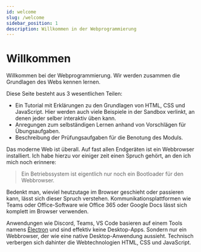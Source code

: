 ```yaml
---
id: welcome
slug: /welcome
sidebar_position: 1
description: Willkommen in der Webprogrammierung
---
```


# Willkommen

Willkommen bei der Webprogrammierung. Wir werden zusammen die Grundlagen
des Webs kennen lernen.

Diese Seite besteht aus 3 wesentlichen Teilen:

* Ein Tutorial mit Erklärungen zu den Grundlagen von HTML, CSS und JavaScript.
  Hier werden auch viele Beispiele in der Sandbox verlinkt, an denen jeder
  selber interaktiv üben kann.
* Anregungen zum selbständigen Lernen anhand von Vorschlägen für Übungsaufgaben.
* Beschreibung der Prüfungsaufgaben für die Benotung des Moduls.

Das moderne Web ist überall. Auf fast allen Endgeräten ist ein Webbrowser
installiert. Ich habe hierzu vor einiger zeit einen Spruch gehört, an den ich
mich noch erinnere:

> Ein Betriebssystem ist eigentlich nur noch ein Bootloader für den Webbrowser.

Bedenkt man, wieviel heutzutage im Browser geschieht oder passieren kann, lässt
sich dieser Spruch verstehen. Kommunikationsplattformen wie Teams oder
Office-Software wie Office 365 oder Google Docs lässt sich komplett im Browser
verwenden.

Anwendungen wie Discord, Teams, VS Code basieren auf einem Tools namens
[Èlectron](https://www.electronjs.org/) und sind effektiv keine Desktop-Apps.
Sondern nur ein Webbrowser, der wie eine native Desktop-Anwendung aussieht.
Technisch verbergen sich dahinter die Webtechnologien HTML, CSS und JavaScript.
